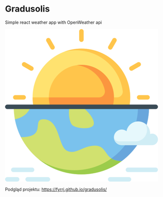 # Gradusolis

Simple react weather app with OpenWeather api

![Gradusolis. Track the weather from Your favourite places around the world](https://github.com/Fyrrj/views/blob/master/sunlogo.png?raw=true "Gradusolis")


Podgląd projektu: https://fyrrj.github.io/gradusolis/
